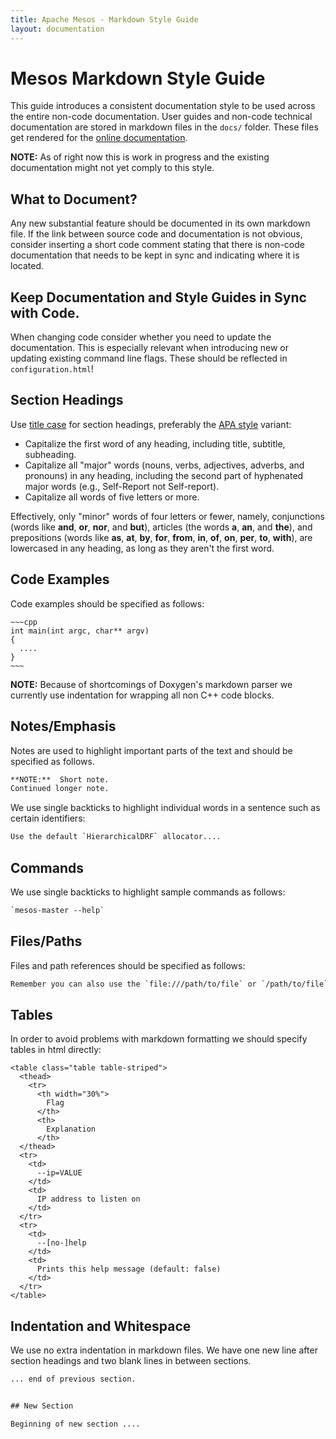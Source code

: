 ```yaml
---
title: Apache Mesos - Markdown Style Guide
layout: documentation
---
```


# Mesos Markdown Style Guide

This guide introduces a consistent documentation style to be used across the entire non-code documentation.
User guides and non-code technical documentation are stored in markdown files in the `docs/` folder. These files get rendered for the [online documentation](http://mesos.apache.org/documentation/latest/).

**NOTE:** As of right now this is work in progress and the existing documentation might not yet comply to this style.


## What to Document?

Any new substantial feature should be documented in its own markdown file.
If the link between source code and documentation is not obvious, consider inserting a short code comment stating that there is non-code documentation that needs to be kept in sync and indicating where it is located.


## Keep Documentation and Style Guides in Sync with Code.

When changing code consider whether you need to update the documentation.
This is especially relevant when introducing new or updating existing command line flags.
These should be reflected in `configuration.html`!


## Section Headings

Use [title case](https://en.wikipedia.org/wiki/Capitalization#Title_case) for
section headings, preferably the
[APA style](http://blog.apastyle.org/apastyle/headings/) variant:

* Capitalize the first word of any heading, including title, subtitle,
  subheading.
* Capitalize all "major" words (nouns, verbs, adjectives, adverbs, and pronouns)
  in any heading, including the second part of hyphenated major words (e.g.,
  Self-Report not Self-report).
* Capitalize all words of five letters or more.

Effectively, only "minor" words of four letters or fewer, namely, conjunctions
(words like __and__, __or__, __nor__, and __but__), articles (the words __a__,
__an__, and __the__), and prepositions (words like __as__, __at__, __by__,
__for__, __from__, __in__, __of__, __on__, __per__, __to__, __with__), are
lowercased in any heading, as long as they aren't the first word.


## Code Examples

Code examples should be specified as follows:

    ~~~cpp
    int main(int argc, char** argv)
    {
      ....
    }
    ~~~

**NOTE:** Because of shortcomings of Doxygen's markdown parser we currently use indentation for wrapping all non C++ code blocks.


## Notes/Emphasis

Notes are used to highlight important parts of the text and should be specified as follows.

~~~txt
**NOTE:**  Short note.
Continued longer note.
~~~

We use single backticks to highlight individual words in a sentence such as certain identifiers:

~~~txt
Use the default `HierarchicalDRF` allocator....
~~~


## Commands

We use single backticks to highlight sample commands as follows:

~~~txt
`mesos-master --help`
~~~


## Files/Paths

Files and path references should be specified as follows:

~~~txt
Remember you can also use the `file:///path/to/file` or `/path/to/file`
~~~


## Tables

In order to avoid problems with markdown formatting we should specify tables in html directly:

    <table class="table table-striped">
      <thead>
        <tr>
          <th width="30%">
            Flag
          </th>
          <th>
            Explanation
          </th>
      </thead>
      <tr>
        <td>
          --ip=VALUE
        </td>
        <td>
          IP address to listen on
        </td>
      </tr>
      <tr>
        <td>
          --[no-]help
        </td>
        <td>
          Prints this help message (default: false)
        </td>
      </tr>
    </table>


## Indentation and Whitespace

We use no extra indentation in markdown files.
We have one new line after section headings and two blank lines
in between sections.

~~~txt
... end of previous section.


## New Section

Beginning of new section ....
~~~
